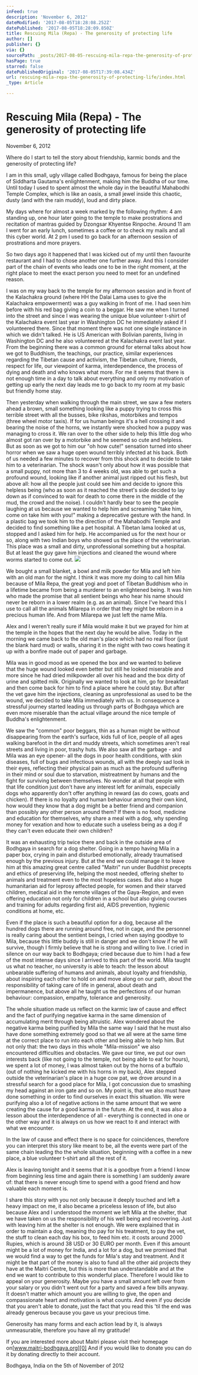 ```yaml
---
inFeed: true
description: 'November 6, 2012'
dateModified: '2017-08-05T18:28:08.252Z'
datePublished: '2017-08-05T18:28:09.850Z'
title: Rescuing Mila (Repa) - The generosity of protecting life
author: []
publisher: {}
via: {}
sourcePath: _posts/2017-08-05-rescuing-mila-repa-the-generosity-of-protecting-life.md
hasPage: true
starred: false
datePublishedOriginal: '2017-08-05T17:39:08.434Z'
url: rescuing-mila-repa-the-generosity-of-protecting-life/index.html
_type: Article

---
```

# **Rescuing Mila (Repa) - The generosity of protecting life**

November 6, 2012

Where do I start to tell the story about friendship, karmic bonds and the generosity of protecting life?

I am in this small, ugly village called Bodhgaya, famous for being the place of Siddharta Gautama's enlightenment, making him the Buddha of our time. Until today I used to spent almost the whole day in the beautiful Mahabodhi Temple Complex, which is like an oasis, a small jewel inside this chaotic, dusty (and with the rain muddy), loud and dirty place.

My days where for almost a week marked by the following rhythm: 4 am standing up, one hour later going to the temple to make prostrations and recitation of mantras guided by Dzongsar Khyentse Rinpoche. Around 11 am I went for an early lunch, sometimes a coffee or to check my mails and all this cyber world. At 2 pm I used to go back for an afternoon session of prostrations and more prayers.

So two days ago it happened that I was kicked out of my until then favourite restaurant and I had to chose another one further away. And this I consider part of the chain of events who leads one to be in the right moment, at the right place to meet the exact person you need to meet for an undefined reason.

I was on my way back to the temple for my afternoon session and in front of the Kalachakra ground (where HH the Dalai Lama uses to give the Kalachakra empowerment) was a guy walking in front of me. I had seen him before with his red bag giving a coin to a beggar. He saw me when I turned into the street and since I was wearing the unique blue volunteer t-shirt of the Kalachakra event last year in Washington DC he immediately asked if I volunteered there. Since that moment there was not one single instance in which we didn't talked. He is US American with Bolivian parents, living in Washington DC and he also volunteered at the Kalachakra event last year. From the beginning there was a common ground for eternal talks about how we got to Buddhism, the teachings, our practice, similar experiences regarding the Tibetan cause and activism, the Tibetan culture, friends, respect for life, our viewpoint of karma, interdependence, the process of dying and death and who knows what more. For me it seems that there is not enough time in a day to talk about everything and only my motivation of getting up early the next day leads me to go back to my room at my basic but friendly home stay.

Then yesterday when walking through the main street, we saw a few meters ahead a brown, small something looking like a puppy trying to cross this terrible street with all the busses, bike rikshas, motorbikes and tempos (three wheel motor taxis). If for us human beings it's a hell crossing it and bearing the noise of the horns, we instantly were shocked how a puppy was managing to cross it. We ran over to the other side to help this little dog who almost got ran over by a motorbike and he seemed so cute and helpless. But as soon as we got to him our "oh how cute!" sensation turned into sheer horror when we saw a huge open wound terribly infected at his back. Both of us needed a few minutes to recover from this shock and to decide to take him to a veterinarian. The shock wasn't only about how it was possible that a small puppy, not more than 3 to 4 weeks old, was able to get such a profound wound, looking like if another animal just ripped out his flesh, but above all: how all the people just could see him and decide to ignore this helpless being (who as soon as it reached the street's side decided to lay down as if convinced to wait for death to come there in the middle of the mud, the crowd and the noise). I couldn't hardly bear to see the people laughing at us because we wanted to help him and screaming "take him, come on take him with you!" making a deprecative gesture with the hand. In a plastic bag we took him to the direction of the Mahabodhi Temple and decided to find something like a pet hospital. A Tibetan lama looked at us, stopped and I asked him for help. He accompanied us for the next hour or so, along with two Indian boys who showed us the place of the veterinarian. This place was a small and dirty, unprofessional something but a hospital. But at least the guy gave him injections and cleaned the wound where worms started to come out.
![](https://the-grid-user-content.s3-us-west-2.amazonaws.com/d678d9ff-7e29-4231-9108-513ffbf7d688.jpg)

We bought a small blanket, a bowl and milk powder for Mila and left him with an old man for the night. I think it was more my doing to call him Mila because of Mila Repa, the great yogi and poet of Tibetan Buddhism who in a lifetime became from being a murderer to an enlightened being. It was him who made the promise that all sentient beings who hear his name should never be reborn in a lower realm (e.g. as an animal). Since I've heard this I use to call all the animals Milarepa in order that they might be reborn in a precious human life. And from Milarepa we just left the name Mila.

Alex and I weren't really sure if Mila would make it but we prayed for him at the temple in the hopes that the next day he would be alive. Today in the morning we came back to the old man's place which had no real floor (just the blank hard mud) or walls, sharing it in the night with two cows heating it up with a bonfire made out of paper and garbage.

Mila was in good mood as we opened the box and we wanted to believe that the huge wound looked even better but still he looked miserable and more since he had dried milkpowder all over his head and the box dirty of urine and spitted milk. Originally we wanted to look at him, go for breakfast and then come back for him to find a place where he could stay. But after the vet gave him the injections, cleaning as unprofessional as used to be the wound, we decided to take Mila immediately with us. In consequence a stressful journey started leading us through parts of Bodhgaya which are even more miserable than the actual village around the nice temple of Buddha's enlightenment.

We saw the "common" poor beggars, thin as a human might be without disappearing from the earth's surface, kids full of lice, people of all ages walking barefoot in the dirt and muddy streets, which sometimes aren't real streets and living in poor, trashy huts. We also saw all the garbage - and Mila was an eye opener- all the dogs in poor health conditions, with skin diseases, full of bugs and infectious wounds, all with the deeply sad look in their eyes, reflecting their physical pain as much as the profound suffering in their mind or soul due to starvation, mistreatment by humans and the fight for surviving between themselves. No wonder at all that people with that life condition just don't have any interest left for animals, especially dogs who apparently don't offer anything in reward (as do cows, goats and chicken). If there is no loyalty and human behaviour among their own kind, how would they know that a dog might be a better friend and companion than possibly any other person around them? If there is no food, medicine and education for themselves, why share a meal with a dog, why spending money for vexation and how to educate such a useless being as a dog if they can't even educate their own children?

It was an exhausting trip twice there and back in the outside area of Bodhgaya in search for a dog shelter. Going in a tempo having Mila in a paper box, crying in pain and disturbed emotionally, already traumatised enough by the previous injury. But at the end we could manage it to leave him at this amazing great centre called "Maitri" run under Buddhist precepts and ethics of preserving life, helping the most needed, offering shelter to animals and treatment even to the most hopeless cases. But also a huge humanitarian aid for leprosy affected people, for women and their starved children, medical aid in the remote villages of the Gaya-Region, and even offering education not only for children in a school but also giving courses and training for adults regarding first aid, AIDS prevention, hygienic conditions at home, etc.

Even if the place is such a beautiful option for a dog, because all the hundred dogs there are running around free, not in cage, and the personnel is really caring about the sentient beings, I cried when saying goodbye to Mila, because this little buddy is still in danger and we don't know if he will survive, though I firmly believe that he is strong and willing to live. I cried in silence on our way back to Bodhgaya; cried because due to him I had a few of the most intense days since I arrived to this part of the world. Mila taught us what no teacher, no university is able to teach: the lesson about unbearable suffering of humans and animals, about loyalty and friendship, about inspiring each other to hold on and move along on our path, about the responsibility of taking care of life in general, about death and impermanence, but above all he taught us the perfections of our human behaviour: compassion, empathy, tolerance and generosity.

The whole situation made us reflect on the karmic law of cause and effect and the fact of purifying negative karma in the same dimension of accumulating merit through being altruistic. Alex wondered about the negative karma being purified by Mila the same way I said that he must also have done something extremely good so that we all were at the same time at the correct place to run into each other and being able to help him. But not only that: the two days in this whole "Mila-mission" we also encountered difficulties and obstacles. We gave our time, we put our own interests back (like not going to the temple, not being able to eat for hours), we spent a lot of money, I was almost taken out by the horns of a buffalo (out of nothing he kicked me with his horns in my back), Alex stepped outside the veterinarian's place in a huge cow pat, we drove around in a stressful search for a good place for Mila, I got concussion due to smashing my head against an iron gate and so on. My point is, that we also must have done something in order to find ourselves in exact this situation. We were purifying also a lot of negative actions in the same amount that we were creating the cause for a good karma in the future. At the end, it was also a lesson about the interdependence of all - everything is connected in one or the other way and it is always on us how we react to it and interact with what we encounter.

In the law of cause and effect there is no space for coincidences, therefore you can interpret this story like meant to be, all the events were part of the same chain leading tho the whole situation, beginning with a coffee in a new place, a blue volunteer t-shirt and all the rest of it.

Alex is leaving tonight and it seems that it is a goodbye from a friend I know from beginning less time and again there is something I am suddenly aware of: that there is never enough time to spend with a good friend and how valuable each moment is.

I share this story with you not only because it deeply touched and left a heavy impact on me, it also became a priceless lesson of life, but also because Alex and I understood the moment we left Mila at the shelter, that we have taken on us the responsibility of his well being and recovering. Just with leaving him at the shelter is not enough. We were explained that in order to maintain a dog, meaning tho pay for his treatment, to pay the vet, the stuff to clean each day his box, to feed him etc. it costs around 2000 Rupies, which is around 38 USD or 30 EURO per month. Even if this amount might be a lot of money for India, and a lot for a dog, but we promised that we would find a way to get the funds for Mila's stay and treatment. And it might be that part of the money is also to fund all the other aid projects they have at the Maitri Centre, but this is more than understandable and at the end we want to contribute to this wonderful place. Therefore I would like to appeal on your generosity. Maybe you have a small amount left over from your salary or you didn't went out for a party and saved a few bills anyway. It doesn't matter which amount you are willing to give, the open and compassionate heart and motivation is what counts. And even if you decide that you aren't able to donate, just the fact that you read this 'til the end was already generous because you gave us your precious time.

Generosity has many forms and each action lead by it, is always unmeasurable, therefore you have all my gratitude!

If you are interested more about Maitri please visit their homepage on[www.maitri-bodhgaya.org][0] And if you would like to donate you can do it by donating directly to their account. 

Bodhgaya, India on the 5th of November of 2012

[0]: http://www.maitri-bodhgaya.org/